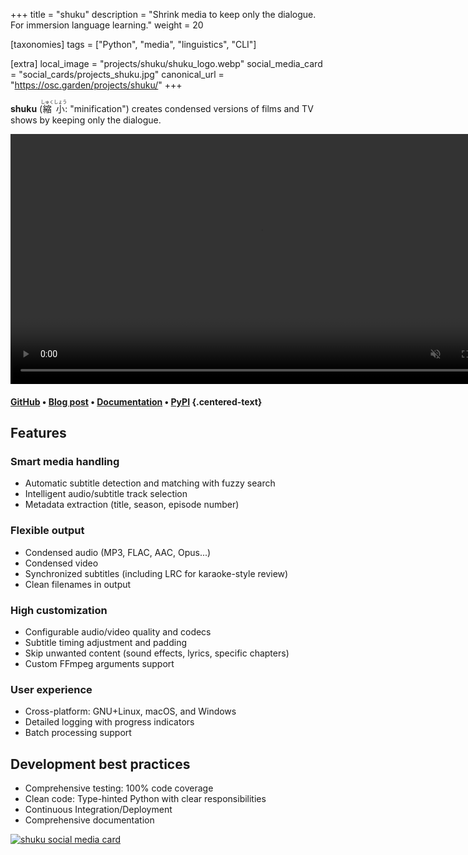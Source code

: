 +++
title = "shuku"
description = "Shrink media to keep only the dialogue. For immersion language learning."
weight = 20

[taxonomies]
tags = ["Python", "media", "linguistics", "CLI"]

[extra]
local_image = "projects/shuku/shuku_logo.webp"
social_media_card = "social_cards/projects_shuku.jpg"
canonical_url = "https://osc.garden/projects/shuku/"
+++

**shuku** (<ruby><rb>縮</rb><rt>しゅく</rt></ruby><ruby><rb>小</rb><rt>しょう</rt></ruby>: "minification") creates condensed versions of films and TV shows by keeping only the dialogue.

<video class="invertible-image" controls muted width="800" loop="true" autoplay="autoplay" title="shuku demo" src="https://cdn.jsdelivr.net/gh/welpo/shuku/assets/animation_demo/shuku_demo.mov"></video>

#### [GitHub](https://github.com/welpo/shuku) • [Blog post](https://osc.garden/blog/shuku-condensed-media-language-learning/) • [Documentation](https://github.com/welpo/shuku#readme) • [PyPI](https://pypi.org/project/shuku/) {.centered-text}

## Features

### Smart media handling

- Automatic subtitle detection and matching with fuzzy search
- Intelligent audio/subtitle track selection
- Metadata extraction (title, season, episode number)

### Flexible output

- Condensed audio (MP3, FLAC, AAC, Opus...)
- Condensed video
- Synchronized subtitles (including LRC for karaoke-style review)
- Clean filenames in output

### High customization

- Configurable audio/video quality and codecs
- Subtitle timing adjustment and padding
- Skip unwanted content (sound effects, lyrics, specific chapters)
- Custom FFmpeg arguments support

### User experience

- Cross-platform: GNU+Linux, macOS, and Windows
- Detailed logging with progress indicators
- Batch processing support

## Development best practices

- Comprehensive testing: 100% code coverage
- Clean code: Type-hinted Python with clear responsibilities
- Continuous Integration/Deployment
- Comprehensive documentation

[![shuku social media card](/img/social_cards/projects_shuku.jpg)](https://github.com/welpo/shuku)
